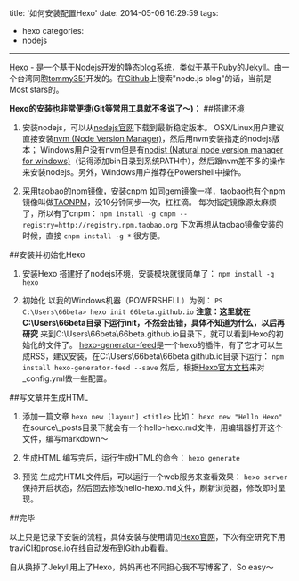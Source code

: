 title: '如何安装配置Hexo'
date: 2014-05-06 16:29:59
tags:
- hexo
categories:
- nodejs
---
[Hexo](http://hexo.io/) - 是一个基于Nodejs开发的静态blog系统，类似于基于Ruby的Jekyll。由一个台湾同胞[tommy351](http://zespia.tw/)开发的。在[Github](https://github.com/tommy351/hexo)上搜索"node.js blog"的话，当前是Most stars的。

**Hexo的安装也非常便捷(Git等常用工具就不多说了～)：**
##搭建环境
<!-- more -->
1. 安装nodejs，可以从[nodejs官网](http://nodejs.org/)下载到最新稳定版本。
OSX/Linux用户建议直接安装[nvm (Node Version Manager)](https://github.com/creationix/nvm)，然后用nvm安装指定的nodejs版本；
Windows用户没有nvm但是有[nodist (Natural node version manager for windows)](https://github.com/marcelklehr/nodist)（记得添加bin目录到系统PATH中），然后跟nvm差不多的操作来安装nodejs。另外，Windows用户推荐在Powershell中操作。

2. 采用taobao的npm镜像，安装cnpm
如同gem镜像一样，taobao也有个npm镜像叫做[TAONPM](http://npm.taobao.org/)，没10分钟同步一次，杠杠滴。
每次指定镜像源太麻烦了，所以有了cnpm：
`npm install -g cnpm --registry=http://registry.npm.taobao.org`
下次再想从taobao镜像安装的时候，直接
`cnpm install -g *`
很方便。

##安装并初始化Hexo
1. 安装Hexo
搭建好了nodejs环境，安装模块就很简单了：
`npm install -g hexo`

2. 初始化
以我的Windows机器（POWERSHELL）为例：
`PS C:\Users\66beta> hexo init 66beta.github.io`
**注意：这里就在C:\Users\66beta目录下运行init，不然会出错，具体不知道为什么，以后再研究**
来到C:\Users\66beta\66beta.github.io目录下，就可以看到Hexo的初始化的文件了。
[hexo-generator-feed](https://github.com/hexojs/hexo-generator-feed)是一个hexo的插件，有了它才可以生成RSS，建议安装，在C:\Users\66beta\66beta.github.io目录下运行：
`npm install hexo-generator-feed --save`
然后，根据[Hexo官方文档](http://hexo.io/docs/configuration.html)来对_config.yml做一些配置。

##写文章并生成HTML
1. 添加一篇文章
`hexo new [layout] <title>`
比如：
`hexo new "Hello Hexo"`
在source\\_posts目录下就会有一个hello-hexo.md文件，用编辑器打开这个文件，编写markdown～

2. 生成HTML
编写完后，运行生成HTML的命令：
`hexo generate`

3. 预览
生成完HTML文件后，可以运行一个web服务来查看效果：
`hexo server`
保持开启状态，然后回去修改hello-hexo.md文件，刷新浏览器，修改即时呈现。

##完毕

以上只是记录下安装的流程，具体安装与使用请见[Hexo官网](http://hexo.io/)，下次有空研究下用traviCI和prose.io在线自动发布到Github看看。

自从换掉了Jekyll用上了Hexo，妈妈再也不同担心我不写博客了，So easy～
